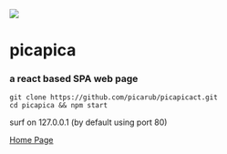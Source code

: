 ![](https://picapica.pw/r/l.png)
# picapica
### a react based SPA web page

    git clone https://github.com/picarub/picapicact.git
    cd picapica && npm start

 surf on 127.0.0.1  (by default using port 80)

[Home Page](https://picapica.pw/jpop)
